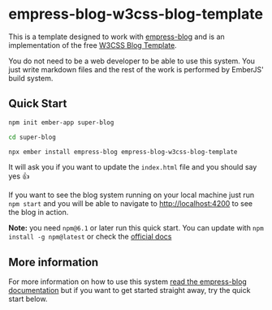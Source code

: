 # empress-blog-w3css-blog-template

This is a template designed to work with [empress-blog](https://github.com/empress/empress-blog)
and is an implementation of the free [W3CSS Blog Template](https://www.w3schools.com/w3css/tryw3css_templates_blog.htm).

You do not need to be a web developer to be able to use this system. You just write markdown files
and the rest of the work is performed by EmberJS' build system.

## Quick Start

```sh
npm init ember-app super-blog

cd super-blog

npx ember install empress-blog empress-blog-w3css-blog-template
```

It will ask you if you want to update the `index.html` file and you should say yes 👍

If you want to see the blog system running on your local machine just run `npm start` and you will
be able to navigate to  [http://localhost:4200](http://localhost:4200) to see the blog in action.

**Note:** you need `npm@6.1` or later run this quick start. You can update with `npm install -g npm@latest` or check the [official docs](https://docs.npmjs.com/try-the-latest-stable-version-of-npm)

## More information

For more information on how to use this system [read the empress-blog
documentation](https://github.com/empress/empress-blog/blob/master/README.md) but if you want to
get started straight away, try the quick start below.
